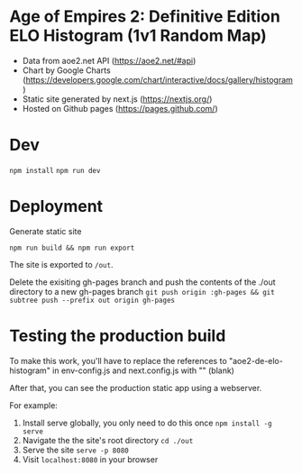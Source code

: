 # Age of Empires 2: Definitive Edition ELO Histogram (1v1 Random Map)

* Data from aoe2.net API (https://aoe2.net/#api)
* Chart by Google Charts (https://developers.google.com/chart/interactive/docs/gallery/histogram)
* Static site generated by next.js (https://nextjs.org/)
* Hosted on Github pages (https://pages.github.com/)

# Dev

`npm install`
`npm run dev`

# Deployment

Generate static site

`npm run build && npm run export`

The site is exported to `/out`.

Delete the exisiting gh-pages branch and push the contents of the ./out directory to a new gh-pages branch
`git push origin :gh-pages && git subtree push --prefix out origin gh-pages`

# Testing the production build

To make this work, you'll have to replace the references to "aoe2-de-elo-histogram" in env-config.js and next.config.js with "" (blank)

After that, you can see the production static app using a webserver.

For example:
1. Install serve globally, you only need to do this once `npm install -g serve`
1. Navigate the the site's root directory `cd ./out`
1. Serve the site `serve -p 8080`
1. Visit `localhost:8080` in your browser

